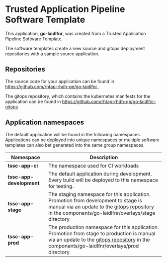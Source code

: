 # Trusted Application Pipeline Software Template

This application, **go-laidlfnr**, was created from a Trusted Application Pipeline Software Template.

The software templates create a new source and gitops deployment repositories with a sample source application. 

## Repositories

The source code for your application can be found in [https://github.com/rhtap-rhdh-qe/go-laidlfnr ](https://github.com/rhtap-rhdh-qe/go-laidlfnr ).
 
The gitops repository, which contains the kubernetes manifests for the application can be found in 
[https://github.com/rhtap-rhdh-qe/go-laidlfnr-gitops ](https://github.com/rhtap-rhdh-qe/go-laidlfnr-gitops ) 

## Application namespaces 

The default application will be found in the following namespaces. Applications can be deployed into unique namespaces or multiple software templates can also bet generated into the same group namespaces.  

|  Namespace   |  Description   |  
| -------- | -------- |
| **tssc-app-ci** | The namespace used for CI workloads |
| **tssc-app-development** | The default application during development. Every build will be deployed to this namespace for testing. |
| **tssc-app-stage** | The staging namespace for this application. Promotion from development to stage is manual via an update to the [gitops repository](https://github.com/rhtap-rhdh-qe/go-laidlfnr-gitops ) in the components/go-laidlfnr/overlays/stage directory |
| **tssc-app-prod** | The production namespace for this application. Promotion from stage to production is manual via an update to the [gitops repository](https://github.com/rhtap-rhdh-qe/go-laidlfnr-gitops ) in the components/go-laidlfnr/overlays/prod directory |